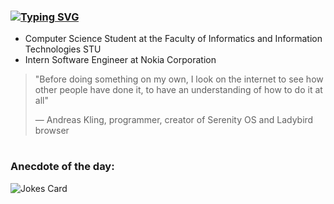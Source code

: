 ### [![Typing SVG](https://readme-typing-svg.herokuapp.com?font=Fira+Code&size=30&pause=1000&color=8AC926&random=false&width=435&lines=Hi%2C+I'm+Anton+%F0%9F%91%8B)](https://git.io/typing-svg)
* Computer Science Student at the Faculty of Informatics and Information Technologies STU
* Intern Software Engineer at Nokia Corporation

> "Before doing something on my own, I look on the internet to see how other people have done it, to have an understanding of how to do it at all"
> 
> — Andreas Kling, programmer, creator of Serenity OS and Ladybird browser

#
### Anecdote of the day:
![Jokes Card](https://readme-jokes.vercel.app/api)

